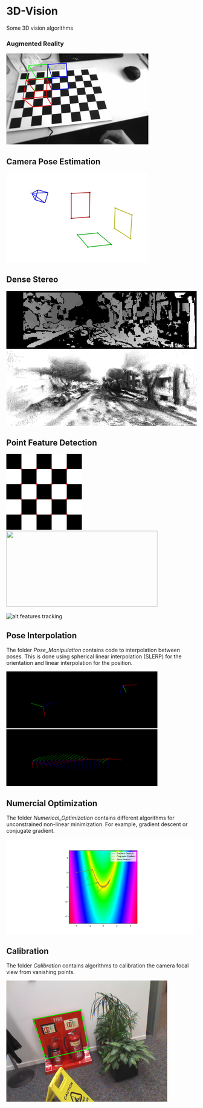 # 3D-Vision

Some 3D vision algorithms


### Augmented Reality
![alt augmented reality](Augmented_Reality/augmented_cube.gif "Augmented Cube")

## Camera Pose Estimation
<img src="Pose_Estimation/camera_poses.gif" width="375" height="237">

## Dense Stereo
![alt dense stereo](Reconstruction/disparity.gif "Dense Stereo Disparity")
<img src="Reconstruction/dense_pointcloud.png" width="540" height="200">


## Point Feature Detection
<img src="Feature_Detectors/detected_harris_corners.png" width="200" height="200"> <img src="Feature_Detectors/sift_matches.png" width="400" height="200">

![alt features tracking](Feature_Detectors/tracked_features.gif "Tracked Features")



## Pose Interpolation
The folder *Pose_Manipulation* contains code to interpolation between poses. This is done using spherical linear interpolation (SLERP) for the orientation and linear interpolation for the position.

<img src="Pose_Manipulation/pose_interpolation.gif" width="400" height="150">

<img src="Pose_Manipulation/pose_interpolation.png" width="400" height="150">


## Numercial Optimization
The folder *Numerical_Optimization* contains different algorithms for unconstrained non-linear minimization. For example, gradient descent or conjugate gradient.

<img src="Numerical_Optimization/doc/gradient_descent.png" width="500" height="250">


## Calibration
The folder *Calibration* contains algorithms to calibration the camera focal view from vanishing points.

<img src="Calibration/doc/calibration.png" width="426" height="320">
